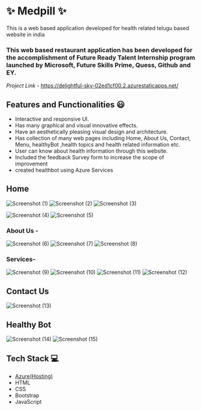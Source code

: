 # ✨ Medpill  ✨

This is a web based application developed for health related telugu based website in india

### This web based restaurant application has been developed for the accomplishment of Future Ready Talent Internship program launched by Microsoft, Future Skills Prime, Quess, Github and EY.


*Project Link* - https://delightful-sky-02ed1cf00.2.azurestaticapps.net/


## Features and Functionalities 😃

- Interactive and responsive UI.
- Has many graphical and visual innovative effects.
- Have an aesthetically pleasing visual design and architecture.
- Has collection of many web pages including Home, About Us, Contact, Menu, healthyBot ,health topics and health related information etc.
- User can know about health information through this website.
- Included the feedback Survey form to increase the scope of improvement 
- created healthbot using Azure Services

## Home
![Screenshot (1)](https://user-images.githubusercontent.com/119719652/206374111-d49c90a1-5604-4377-885c-e06ae0decea8.png)
![Screenshot (2)](https://user-images.githubusercontent.com/119719652/206374195-b446f364-04da-4b26-9569-d2a18ff432d8.png)
![Screenshot (3)](https://user-images.githubusercontent.com/119719652/206374228-513f34bb-dd49-4720-a8b0-57d8e2cba4ef.png)


![Screenshot (4)](https://user-images.githubusercontent.com/119719652/206374287-329c3c9b-d182-40c5-8a73-a760a62b2de3.png)
![Screenshot (5)](https://user-images.githubusercontent.com/119719652/206374439-5e557a62-9378-43f1-937f-a26cbb37ba8a.png)

### About Us -
![Screenshot (6)](https://user-images.githubusercontent.com/119719652/206374578-2586da2a-20f1-4d00-b762-e513014b50e8.png)
![Screenshot (7)](https://user-images.githubusercontent.com/119719652/206374611-f29aad13-c86c-4173-a32f-fd898da89eac.png)
![Screenshot (8)](https://user-images.githubusercontent.com/119719652/206374653-260614c8-ca11-4f0c-864e-bf4ac81f3f01.png)






### Services-
![Screenshot (9)](https://user-images.githubusercontent.com/119719652/206374877-76f2830f-fd1a-4d58-8405-72c30ce4cc36.png)
![Screenshot (10)](https://user-images.githubusercontent.com/119719652/206374924-6d7246a8-eb83-4bcc-a74e-94b054d0faa7.png)
![Screenshot (11)](https://user-images.githubusercontent.com/119719652/206374945-5618600e-90c3-49c3-8a85-d19b135b3f81.png)
![Screenshot (12)](https://user-images.githubusercontent.com/119719652/206374971-540c4651-c279-45f2-b10c-c4f870a71293.png)




## Contact Us

![Screenshot (13)](https://user-images.githubusercontent.com/119719652/206375049-47a7de34-6e54-4e58-a13f-4ccab6a4df43.png)



## Healthy Bot
![Screenshot (14)](https://user-images.githubusercontent.com/119719652/206375170-c8e3a8a7-935b-484d-81a9-35dc95c19523.png)
![Screenshot (15)](https://user-images.githubusercontent.com/119719652/206375298-59b3dd69-e108-4122-a5e6-d860c9834830.png)




## Tech Stack 💻

- [Azure(Hosting)](https://azure.microsoft.com/en-in/features/azure-portal/)
- HTML
- CSS
- Bootstrap
- JavaScript
